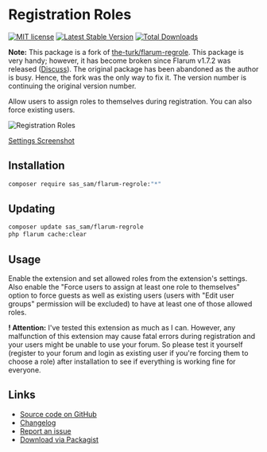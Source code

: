 # Registration Roles

[![MIT license](https://img.shields.io/badge/license-MIT-blue.svg)](https://github.com/SasSam/flarum-regrole/blob/master/LICENSE) [![Latest Stable Version](https://img.shields.io/packagist/v/sas_sam/flarum-regrole.svg)](https://packagist.org/packages/sas_sam/flarum-regrole) [![Total Downloads](https://img.shields.io/packagist/dt/sas_sam/flarum-regrole.svg)](https://packagist.org/packages/sas_sam/flarum-regrole)

**Note:** This package is a fork of [the-turk/flarum-regrole](https://github.com/the-turk/flarum-regrole). This package is very handy; however, it has become broken since Flarum v1.7.2 was released ([Discuss](https://discuss.flarum.org/d/24500-registration-roles/62)). The original package has been abandoned as the author is busy. Hence, the fork was the only way to fix it. The version number is continuing the original version number.

Allow users to assign roles to themselves during registration. You can also force existing users.

![Registration Roles](https://i.ibb.co/KhFp3hQ/reg-Role-Sign-Up-Modal.png)

[Settings Screenshot](https://i.imgur.com/U4URUoG.png)

## Installation

```bash
composer require sas_sam/flarum-regrole:"*"
```

## Updating

```bash
composer update sas_sam/flarum-regrole
php flarum cache:clear
```

## Usage

Enable the extension and set allowed roles from the extension's settings. Also enable the "Force users to assign at least one role to themselves" option to force guests as well as existing users (users with "Edit user groups" permission will be excluded) to have at least one of those allowed roles.

**! Attention:** I've tested this extension as much as I can. However, any malfunction of this extension may cause fatal errors during registration and your users might be unable to use your forum. So please test it yourself (register to your forum and login as existing user if you're forcing them to choose a role) after installation to see if everything is working fine for everyone.

## Links

- [Source code on GitHub](https://github.com/SasSam/flarum-regrole)
- [Changelog](https://github.com/SasSam/flarum-regrole/blob/master/CHANGELOG.md)
- [Report an issue](https://github.com/SasSam/flarum-regrole/issues)
- [Download via Packagist](https://packagist.org/packages/sas_sam/flarum-regrole)
